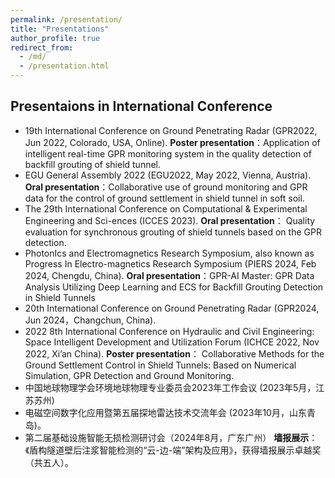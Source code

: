 ```yaml
---
permalink: /presentation/
title: "Presentations"
author_profile: true
redirect_from: 
  - /md/
  - /presentation.html
---
```


## Presentaions in International Conference
* 19th International Conference on Ground Penetrating Radar (GPR2022, Jun 2022, Colorado, USA, Online). **Poster presentation**：Application of intelligent real-time GPR monitoring system in the quality detection of backfill grouting of shield tunnel.
*	EGU General Assembly 2022 (EGU2022, May 2022, Vienna, Austria). 
**Oral presentation**：Collaborative use of ground monitoring and GPR data for the control of ground settlement in shield tunnel in soft soil.
*	The 29th International Conference on Computational & Experimental Engineering and Sci-ences (ICCES 2023).
**Oral presentation**： Quality evaluation for synchronous grouting of shield tunnels based on the GPR detection.
*	PhotonIcs and Electromagnetics Research Symposium, also known as Progress In Electro-magnetics Research Symposium (PIERS 2024, Feb 2024, Chengdu, China).
**Oral presentation**：GPR-AI Master: GPR Data Analysis Utilizing Deep Learning and ECS for Backfill Grouting Detection in Shield Tunnels
*	20th International Conference on Ground Penetrating Radar (GPR2024, Jun 2024，Changchun, China).
*	2022 8th International Conference on Hydraulic and Civil Engineering: Space Intelligent Development and Utilization Forum (ICHCE 2022, Nov 2022, Xi’an China).
**Poster presentation**： Collaborative Methods for the Ground Settlement Control in Shield Tunnels: Based on Numerical Simulation, GPR Detection and Ground Monitoring.
*	中国地球物理学会环境地球物理专业委员会2023年工作会议 (2023年5月，江苏苏州)
*	电磁空间数字化应用暨第五届探地雷达技术交流年会 (2023年10月，山东青岛)。
*	第二届基础设施智能无损检测研讨会（2024年8月，广东广州）
**墙报展示**：《盾构隧道壁后注浆智能检测的“云-边-端”架构及应用》，获得墙报展示卓越奖（共五人）。



